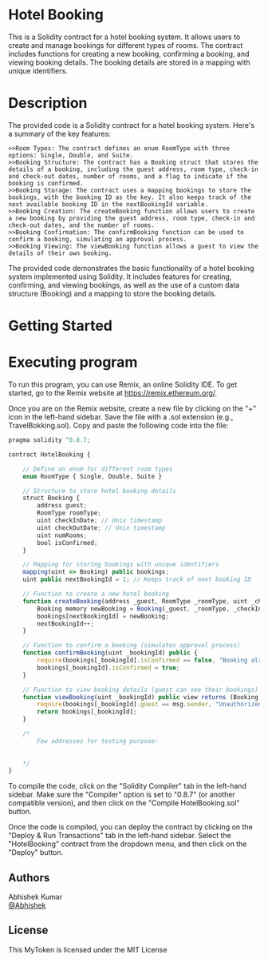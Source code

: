 # Hotel Booking

This is a Solidity contract for a hotel booking system. It allows users to create and manage bookings for different types of rooms. The contract includes functions for creating a new booking, confirming a booking, and viewing booking details. The booking details are stored in a mapping with unique identifiers.

# Description

The provided code is a Solidity contract for a hotel booking system. Here's a summary of the key features:

    >>Room Types: The contract defines an enum RoomType with three options: Single, Double, and Suite.
    >>Booking Structure: The contract has a Booking struct that stores the details of a booking, including the guest address, room type, check-in and check-out dates, number of rooms, and a flag to indicate if the booking is confirmed.
    >>Booking Storage: The contract uses a mapping bookings to store the bookings, with the booking ID as the key. It also keeps track of the next available booking ID in the nextBookingId variable.
    >>Booking Creation: The createBooking function allows users to create a new booking by providing the guest address, room type, check-in and check-out dates, and the number of rooms.
    >>Booking Confirmation: The confirmBooking function can be used to confirm a booking, simulating an approval process.
    >>Booking Viewing: The viewBooking function allows a guest to view the details of their own booking.
  

The provided code demonstrates the basic functionality of a hotel booking system implemented using Solidity. It includes features for creating, confirming, and viewing bookings, as well as the use of a custom data structure (Booking) and a mapping to store the booking details.


# Getting Started



# Executing program

To run this program, you can use Remix, an online Solidity IDE. To get started, go to the Remix website at https://remix.ethereum.org/.

Once you are on the Remix website, create a new file by clicking on the "+" icon in the left-hand sidebar. Save the file with a .sol extension (e.g., TravelBokking.sol). Copy and paste the following code into the file:

````js // SPDX-License-Identifier: MIT
pragma solidity ^0.8.7;

contract HotelBooking {

    // Define an enum for different room types
    enum RoomType { Single, Double, Suite }

    // Structure to store hotel booking details
    struct Booking {
        address guest;
        RoomType roomType;
        uint checkInDate; // Unix timestamp
        uint checkOutDate; // Unix timestamp
        uint numRooms;
        bool isConfirmed;
    }

    // Mapping for storing bookings with unique identifiers
    mapping(uint => Booking) public bookings;
    uint public nextBookingId = 1; // Keeps track of next booking ID

    // Function to create a new hotel booking
    function createBooking(address _guest, RoomType _roomType, uint _checkInDate, uint _checkOutDate, uint _numRooms) public {
        Booking memory newBooking = Booking(_guest, _roomType, _checkInDate, _checkOutDate, _numRooms, false);
        bookings[nextBookingId] = newBooking;
        nextBookingId++;
    }

    // Function to confirm a booking (simulates approval process)
    function confirmBooking(uint _bookingId) public {
        require(bookings[_bookingId].isConfirmed == false, "Booking already confirmed");
        bookings[_bookingId].isConfirmed = true;
    }

    // Function to view booking details (guest can see their bookings)
    function viewBooking(uint _bookingId) public view returns (Booking memory) {
        require(bookings[_bookingId].guest == msg.sender, "Unauthorized to view booking");
        return bookings[_bookingId];
    }

    /*
        Few addresses for testing purpose:
        
   
    */
}
````



To compile the code, click on the "Solidity Compiler" tab in the left-hand sidebar. Make sure the "Compiler" option is set to "0.8.7" (or another compatible version), and then click on the "Compile HotelBooking.sol" button.

Once the code is compiled, you can deploy the contract by clicking on the "Deploy & Run Transactions" tab in the left-hand sidebar. Select the "HotelBooking" contract from the dropdown menu, and then click on the "Deploy" button.



## Authors

Abhishek Kumar  
[@Abhishek](https://www.linkedin.com/in/abhishek-kumar-75273024b/)


## License

This MyToken is licensed under the MIT License 
